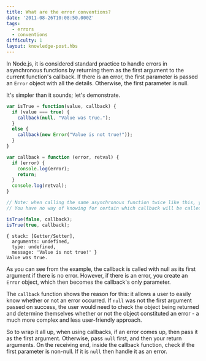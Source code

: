 ```yaml
---
title: What are the error conventions?
date: '2011-08-26T10:08:50.000Z'
tags:
  - errors
  - conventions
difficulty: 1
layout: knowledge-post.hbs
---
```


In Node.js, it is considered standard practice to handle errors in asynchronous functions by returning them as the first argument to the current function's callback. If there is an error, the first parameter is passed an `Error` object with all the details. Otherwise, the first parameter is null.

It's simpler than it sounds; let's demonstrate.

```javascript
var isTrue = function(value, callback) {
  if (value === true) {
    callback(null, "Value was true.");
  }
  else {
    callback(new Error("Value is not true!"));
  }
}

var callback = function (error, retval) {
  if (error) {
    console.log(error);
    return;
  }
  console.log(retval);
}

// Note: when calling the same asynchronous function twice like this, you are in a race condition.
// You have no way of knowing for certain which callback will be called first when calling the functions in this manner.

isTrue(false, callback);
isTrue(true, callback);
```

```
{ stack: [Getter/Setter],
  arguments: undefined,
  type: undefined,
  message: 'Value is not true!' }
Value was true.
```

As you can see from the example, the callback is called with null as its first argument if there is no error. However, if there is an error, you create an `Error` object, which then becomes the callback's only parameter.

The `callback` function shows the reason for this: it allows a user to easily know whether or not an error occurred. If `null` was not the first argument passed on success, the user would need to check the object being returned and determine themselves whether or not the object constituted an error - a much more complex and less user-friendly approach.

So to wrap it all up, when using callbacks, if an error comes up, then pass it as the first argument. Otherwise, pass `null` first, and then your return arguments. On the receiving end, inside the callback function, check if the first parameter is non-null. If it is `null` then handle it as an error.
